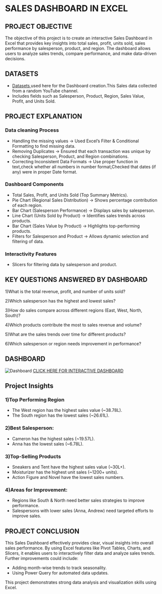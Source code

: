 # SALES DASHBOARD IN EXCEL
## PROJECT OBJECTIVE

The objective of this project is to create an interactive Sales Dashboard in Excel that provides key insights into total sales, profit, units sold, sales performance by salesperson, product, and region. The dashboard allows users to analyze sales trends, compare performance, and make data-driven decisions.

## DATASETS
 - <a href="Datasets.xlsx">Datasets </a> used here for the Dashboard creation.This Sales data collected from a random YouTube channel.
 - Includes fields such as Salesperson, Product, Region, Sales Value, Profit, and Units Sold.

 ## PROJECT EXPLANATION
 ### Data cleaning Process
 - Handling the missing values → Used Excel’s Filter & Conditional Formatting to find missing data.
 - Removing Duplicates → Ensured that each transaction was unique by checking Salesperson, Product, and Region combinations.
 - Correcting Inconsistent Data Formats → Use proper function in text,check whether all numbers in number format,Checked that dates (if any) were in proper Date format.
 ### Dashboard Components
- Total Sales, Profit, and Units Sold (Top Summary Metrics).
- Pie Chart (Regional Sales Distribution) → Shows percentage contribution of each region.
- Bar Chart (Salesperson Performance) → Displays sales by salesperson.
- Line Chart (Units Sold by Product) → Identifies sales trends across products.
- Bar Chart (Sales Value by Product) → Highlights top-performing products.
- Filters for Salesperson and Product → Allows dynamic selection and filtering of data.
 ### Interactivity Features
 - Slicers for filtering data by salesperson and product.

##  KEY QUESTIONS ANSWERED BY DASHBOARD
1)What is the total revenue, profit, and number of units sold? 

2)Which salesperson has the highest and lowest sales?

3)How do sales compare across different regions (East, West, North, South)?

4)Which products contribute the most to sales revenue and volume?

5)What are the sales trends over time for different products?

6)Which salesperson or region needs improvement in performance?

## DASHBOARD
  ![Dashboard](https://github.com/user-attachments/assets/7efca0f8-ad8d-4634-9700-48e19425d7ad)
  <a href="Sales Dashboard.xlsx"> CLICK HERE FOR INTERACTIVE DASHBOARD</a>
## Project Insights
### 1)Top Performing Region
- The West region has the highest sales value (~38.78L).
- The South region has the lowest sales (~26.61L).
### 2)Best Salesperson:
- Cameron has the highest sales (~19.57L).
- Anna has the lowest sales (~6.78L).
### 3)Top-Selling Products
- Sneakers and Tent have the highest sales value (~30L+).
- Moisturizer has the highest unit sales (~1200+ units).
- Action Figure and Novel have the lowest sales numbers.
### 4)Areas for Improvement:
- Regions like South & North need better sales strategies to improve performance.
- Salespersons with lower sales (Anna, Andrew) need targeted efforts to improve sales.
## PROJECT CONCLUSION
  This Sales Dashboard effectively provides clear, visual insights into overall sales performance. By using Excel features like Pivot Tables, Charts, and Slicers, it enables users to interactively filter data and analyze sales trends. Further improvements could include:

- Adding month-wise trends to track seasonality.
- Using Power Query for automated data updates.

This project demonstrates strong data analysis and visualization skills using Excel.

 

